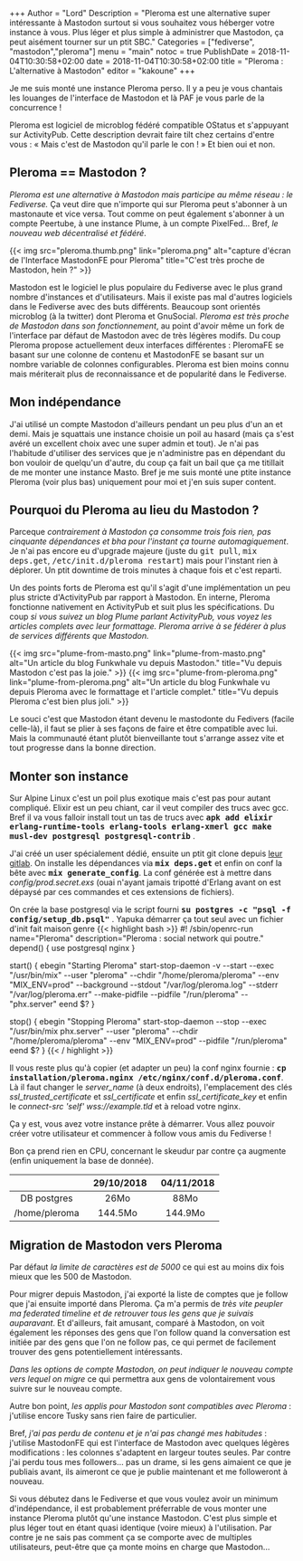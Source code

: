 +++
Author = "Lord"
Description = "Pleroma est une alternative super intéressante à Mastodon surtout si vous souhaitez vous héberger votre instance à vous. Plus léger et plus simple à administrer que Mastodon, ça peut aisément tourner sur un ptit SBC."
Categories = ["fediverse", "mastodon","pleroma"]
menu = "main"
notoc = true
PublishDate = 2018-11-04T10:30:58+02:00
date = 2018-11-04T10:30:58+02:00
title = "Pleroma : L'alternative à Mastodon"
editor = "kakoune"
+++

Je me suis monté une instance Pleroma perso.
Il y a peu je vous chantais les louanges de l'interface de Mastodon et là PAF je vous parle de la concurrence !

Pleroma est logiciel de microblog fédéré compatible OStatus et s'appuyant sur ActivityPub.
Cette description devrait faire tilt chez certains d'entre vous : « Mais c'est de Mastodon qu'il parle le con ! »
Et bien oui et non.

## Pleroma == Mastodon ?
*Pleroma est une alternative à Mastodon mais participe au même réseau : le Fediverse.*
Ça veut dire que n'importe qui sur Pleroma peut s'abonner à un mastonaute et vice versa.
Tout comme on peut également s'abonner à un compte Peertube, à une instance Plume, à un compte PixelFed…
Bref, *le nouveau web décentralisé et fédéré*.

{{< img src="pleroma.thumb.png" link="pleroma.png" alt="capture d'écran de l'Interface MastodonFE pour Pleroma" title="C'est très proche de Mastodon, hein ?" >}}

Mastodon est le logiciel le plus populaire du Fediverse avec le plus grand nombre d'instances et d'utilisateurs.
Mais il existe pas mal d'autres logiciels dans le Fediverse avec des buts différents.
Beaucoup sont orientés microblog (à la twitter) dont Pleroma et GnuSocial.
*Pleroma est très proche de Mastodon dans son fonctionnement*, au point d'avoir même un fork de l'interface par défaut de Mastodon avec de très légères modifs.
Du coup Pleroma propose actuellement deux interfaces différentes : PleromaFE se basant sur une colonne de contenu et MastodonFE se basant sur un nombre variable de colonnes configurables.
Pleroma est bien moins connu mais mériterait plus de reconnaissance et de popularité dans le Fediverse.

## Mon indépendance
J'ai utilisé un compte Mastodon d'ailleurs pendant un peu plus d'un an et demi.
Mais je squattais une instance choisie un poil au hasard (mais ça s'est avéré un excellent choix avec une super admin et tout).
Je n'ai pas l'habitude d'utiliser des services que je n'administre pas en dépendant du bon vouloir de quelqu'un d'autre, du coup ça fait un bail que ça me titillait de me monter une instance Masto.
Bref je me suis monté une ptite instance Pleroma (voir plus bas) uniquement pour moi et j'en suis super content.

## Pourquoi du Pleroma au lieu du Mastodon ?
Parceque *contrairement à Mastodon ça consomme trois fois rien, pas cinquante dépendances et bha pour l'instant ça tourne automagiquement*.
Je n'ai pas encore eu d'upgrade majeure (juste du <samp>git pull</samp>, <samp>mix deps.get</samp>, <samp>/etc/init.d/pleroma restart</samp>) mais pour l'instant rien à déplorer.
Un ptit downtime de trois minutes à chaque fois et c'est reparti.

Un des points forts de Pleroma est qu'il s'agit d'une implémentation un peu plus stricte d'ActivityPub par rapport à Mastodon.
En interne, Pleroma fonctionne nativement en ActivityPub et suit plus les spécifications.
Du coup *si vous suivez un blog Plume parlant ActivityPub, vous voyez les articles complets avec leur formattage.*
*Pleroma arrive à se fédérer à plus de services différents que Mastodon.*

{{< img src="plume-from-masto.png" link="plume-from-masto.png" alt="Un article du blog Funkwhale vu depuis Mastodon." title="Vu depuis Mastodon c'est pas la joie." >}}
{{< img src="plume-from-pleroma.png" link="plume-from-pleroma.png" alt="Un article du blog Funkwhale vu depuis Pleroma avec le formattage et l'article complet." title="Vu depuis Pleroma c'est bien plus joli." >}}

Le souci c'est que Mastodon étant devenu le mastodonte du Fedivers (facile celle-là), il faut se plier à ses façons de faire et être compatible avec lui.
Mais la communauté étant plutôt bienveillante tout s'arrange assez vite et tout progresse dans la bonne direction.

## Monter son instance
Sur Alpine Linux c'est un poil plus exotique mais c'est pas pour autant compliqué.
Elixir est un peu chiant, car il veut compiler des trucs avec gcc.
Bref il va vous falloir install tout un tas de trucs avec **<samp>apk add elixir erlang-runtime-tools erlang-tools erlang-xmerl gcc make musl-dev postgresql postgresql-contrib</samp>** .

J'ai créé un user spécialement dédié, ensuite un ptit git clone depuis [leur gitlab](https://git.pleroma.social/pleroma/pleroma).
On installe les dépendances via **<samp>mix deps.get</samp>** et enfin on conf la bête avec **<samp>mix generate_config</samp>**.
La conf générée est à mettre dans *config/prod.secret.exs* (ouai n'ayant jamais tripotté d'Erlang avant on est dépaysé par ces commandes et ces extensions de fichiers).

On crée la base postgresql via le script fourni **<samp>su postgres -c "psql -f config/setup_db.psql"</samp>** .
Yapuka démarrer ça tout seul avec un fichier d'init fait maison genre 
{{< highlight bash >}}
#! /sbin/openrc-run
name="Pleroma"
description="Pleroma : social network qui poutre."
depend() {
  use postgresql nginx
}

start() {
  ebegin "Starting Pleroma"
  start-stop-daemon -v --start --exec "/usr/bin/mix" --user "pleroma" --chdir "/home/pleroma/pleroma" --env "MIX_ENV=prod" --background --stdout "/var/log/pleroma.log" --stderr "/var/log/pleroma.err" --make-pidfile --pidfile "/run/pleroma" -- "phx.server"
  eend $?
}

stop() {
  ebegin "Stopping Pleroma"
  start-stop-daemon --stop --exec "/usr/bin/mix phx.server" --user "pleroma" --chdir "/home/pleroma/pleroma" --env "MIX_ENV=prod" --pidfile "/run/pleroma"
  eend $?
}
{{< / highlight >}}

Il vous reste plus qu'à copier (et adapter un peu) la conf nginx fournie : **<samp>cp installation/pleroma.nginx /etc/nginx/conf.d/pleroma.conf</samp>**.
Là il faut changer le *server_name* (à deux endroits), l'emplacement des clés *ssl_trusted_certificate* et *ssl_certificate* et enfin *ssl_certificate_key* et enfin le *connect-src 'self' wss://example.tld* et à reload votre nginx.

Ça y est, vous avez votre instance prête à démarrer.
Vous allez pouvoir créer votre utilisateur et commencer à follow vous amis du Fediverse !

Bon ça prend rien en CPU, concernant le skeudur par contre ça augmente (enfin uniquement la base de donnée).

| |   29/10/2018 |   04/11/2018 |
|:-:|:-:|:-:|
| DB postgres | 26Mo | 88Mo |
| /home/pleroma | 144.5Mo | 144.9Mo |

## Migration de Mastodon vers Pleroma
Par défaut *la limite de caractères est de 5000* ce qui est au moins dix fois mieux que les 500 de Mastodon.

Pour migrer depuis Mastodon, j'ai exporté la liste de comptes que je follow que j'ai ensuite importé dans Pleroma.
Ça m'a permis de *très vite peupler ma federated timeline et de retrouver tous les gens que je suivais auparavant*.
Et d'ailleurs, fait amusant, comparé à Mastodon, on voit également les réponses des gens que l'on follow quand la conversation est initiée par des gens que l'on ne follow pas, ce qui permet de facilement trouver des gens potentiellement intéressants.

*Dans les options de compte Mastodon, on peut indiquer le nouveau compte vers lequel on migre* ce qui permettra aux gens de volontairement vous suivre sur le nouveau compte.

Autre bon point, *les applis pour Mastodon sont compatibles avec Pleroma* : j'utilise encore Tusky sans rien faire de particulier.

Bref, *j'ai pas perdu de contenu et je n'ai pas changé mes habitudes* : j'utilise MastodonFE qui est l'interface de Mastodon avec quelques légères modifications : les colonnes s'adaptent en largeur toutes seules.
Par contre j'ai perdu tous mes followers… pas un drame, si les gens aimaient ce que je publiais avant, ils aimeront ce que je publie maintenant et me followeront à nouveau.

Si vous débutez dans le Fediverse et que vous voulez avoir un minimum d'indépendance, il est probablement préferrable de vous monter une instance Pleroma plutôt qu'une instance Mastodon.
C'est plus simple et plus léger tout en étant quasi identique (voire mieux) à l'utilisation.
Par contre je ne sais pas comment ça se comporte avec de multiples utilisateurs, peut-être que ça monte moins en charge que Mastodon…
